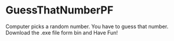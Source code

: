 # GuessThatNumberPF
Computer picks a random number. You have to guess that number. 
Download the .exe file form bin and Have Fun!
